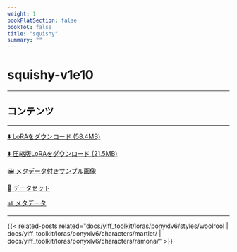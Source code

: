 ```yaml
---
weight: 1
bookFlatSection: false
bookToC: false
title: "squishy"
summary: ""
---
```


<!--markdownlint-disable MD025 MD033 -->

# squishy-v1e10

---

## コンテンツ

---

[⬇️ LoRAをダウンロード (58.4MB)](https://huggingface.co/k4d3/yiff_toolkit/resolve/main/ponyxl_loras/squishy-v1e10.safetensors?download=true)

[⬇️ 圧縮版LoRAをダウンロード (21.5MB)](https://huggingface.co/k4d3/yiff_toolkit/resolve/main/ponyxl_loras_shrunk_2/squishy-v1e10_frockpt1_th-3.55.safetensors?download=true)

[🖼️ メタデータ付きサンプル画像](https://huggingface.co/k4d3/yiff_toolkit/tree/main/static/{})

[📐 データセット](https://huggingface.co/datasets/k4d3/furry/tree/main/by_squishy)

[📊 メタデータ](https://huggingface.co/k4d3/yiff_toolkit/raw/main/ponyxl_loras/squishy-v1e10.json)

---

<!--
HUGO_SEARCH_EXCLUDE_START
-->
{{< related-posts related="docs/yiff_toolkit/loras/ponyxlv6/styles/woolrool | docs/yiff_toolkit/loras/ponyxlv6/characters/martlet/ | docs/yiff_toolkit/loras/ponyxlv6/characters/ramona/" >}}
<!--
HUGO_SEARCH_EXCLUDE_END
-->
